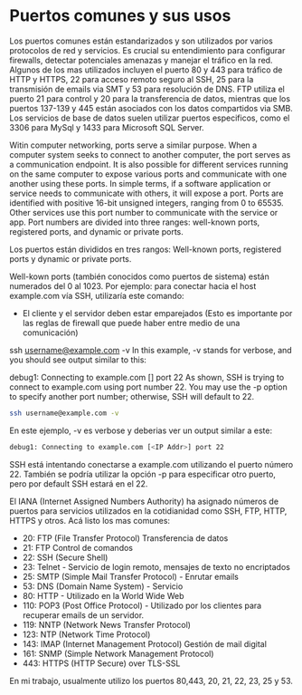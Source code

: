 # Puertos comunes y sus usos

Los puertos comunes están estandarizados y son utilizados por varios protocolos de red y servicios. Es crucial su entendimiento para configurar firewalls, detectar potenciales amenazas y manejar el tráfico en la red. Algunos de los mas utilizados incluyen el puerto 80 y 443 para tráfico de HTTP y HTTPS, 22 para acceso remoto seguro al SSH, 25 para la transmisión de emails via SMT y 53 para resolución de DNS. FTP utiliza el puerto 21 para control y 20 para la transferencia de datos, mientras que los puertos 137-139 y 445 están asociados con los datos compartidos via SMB. Los servicios de base de datos suelen utilizar puertos especificos, como el 3306 para MySql y 1433 para Microsoft SQL Server.

Witin computer networking, ports serve a similar purpose. When a computer system seeks to connect to another computer, the port serves as a communication endpoint. It is also possible for different services running on the same computer to expose various ports and communicate with one another using these ports. In simple terms, if a software application or service needs to communicate with others, it will expose a port. Ports are identified with positive 16-bit unsigned integers, ranging from 0 to 65535. Other services use this port number to communicate with the service or app. Port numbers are divided into three ranges: well-known ports, registered ports, and dynamic or private ports.

Los puertos están divididos en tres rangos: Well-known ports, registered ports y dynamic or private ports.

Well-kown ports (también conocidos como puertos de sistema) están numerados del 0 al 1023. Por ejemplo: para conectar hacia el host example.com vía SSH, utilizaría este comando:
- El cliente y el servidor deben estar emparejados (Esto es importante por las reglas de firewall que puede haber entre medio de una comunicación)

ssh username@example.com -v
In this example, -v stands for verbose, and you should see output similar to this:

debug1: Connecting to example.com [<IP Addr>] port 22
As shown, SSH is trying to connect to example.com using port number 22. You may use the -p option to specify another port number; otherwise, SSH will default to 22.

```bash
ssh username@example.com -v
```

En este ejemplo, -v es verbose y deberias ver un output similar a este:

```bash
debug1: Connecting to example.com [<IP Addr>] port 22
```

SSH está intentando conectarse a example.com utilizando el puerto número 22. También se podría utilizar la opción -p para especificar otro puerto, pero por default SSH estará en el 22.

El IANA (Internet Assigned Numbers Authority) ha asignado números de puertos para servicios utilizados en la cotidianidad como SSH, FTP, HTTP, HTTPS y otros. Acá listo los mas comunes:

- 20: FTP (File Transfer Protocol) Transferencia de datos
- 21: FTP Control de comandos
- 22: SSH (Secure Shell)
- 23: Telnet - Servicio de login remoto, mensajes de texto no encriptados
- 25: SMTP (Simple Mail Transfer Protocol) - Enrutar emails
- 53: DNS (Domain Name System) - Servicio
- 80: HTTP - Utilizado en la World Wide Web
- 110: POP3 (Post Office Protocol) - Utilizado por los clientes para recuperar emails de un servidor.
- 119: NNTP (Network News Transfer Protocol)
- 123: NTP (Network Time Protocol)
- 143: IMAP (Internet Management Protocol) Gestión de mail digital
- 161: SNMP (Simple Network Management Protocol)
- 443: HTTPS (HTTP Secure) over TLS-SSL

En mi trabajo, usualmente utilizo los puertos 80,443, 20, 21, 22, 23, 25 y 53. 

 

